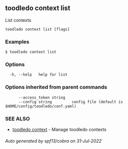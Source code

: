 ## toodledo context list

List contexts

```
toodledo context list [flags]
```

### Examples

```
$ toodledo context list

```

### Options

```
  -h, --help   help for list
```

### Options inherited from parent commands

```
      --access_token string   
      --config string         config file (default is $HOME/config/toodledo/conf.yaml)
```

### SEE ALSO

* [toodledo context](toodledo_context.md)	 - Manage toodledo contexts

###### Auto generated by spf13/cobra on 31-Jul-2022

